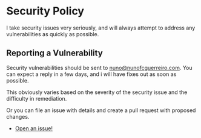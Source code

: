 # Security Policy
I take security issues very seriously, and will always attempt to address any vulnerabilities as quickly as possible.

## Reporting a Vulnerability
Security vulnerabilities should be sent to nuno@nunofcguerreiro.com. 
You can expect a reply in a few days, and i will have fixes out as soon as possible.

This obviously varies based on the severity of the security issue and the difficulty in remediation.

Or you can file an issue with details and create a pull request with proposed changes.
- [Open an issue!](https://github.com/nfcg/my-hotel/issues/new)
